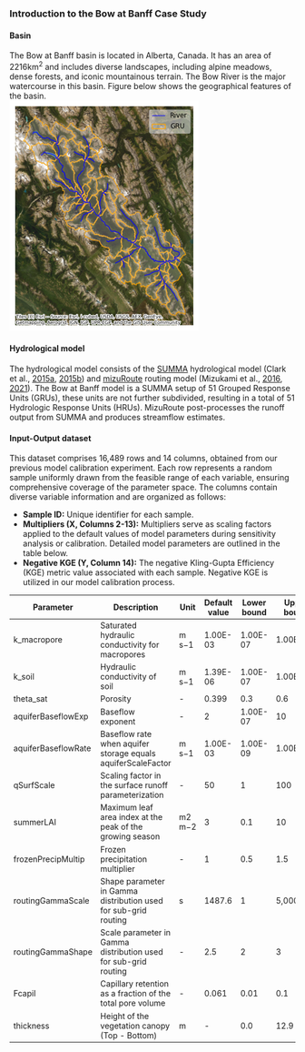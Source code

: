 ### Introduction to the Bow at Banff Case Study
#### **Basin**
The Bow at Banff basin is located in Alberta, Canada. It has an area of 2216km<sup>2</sup> and includes diverse landscapes, including alpine meadows, dense forests, and iconic mountainous terrain. The Bow River is the major watercourse in this basin. Figure below shows the geographical features of the basin.<br>
![Figure](BowAtBanff.png)

#### **Hydrological model**

The hydrological model consists of the [SUMMA](https://www.github.com/CH-Earth/summa) hydrological model (Clark et al., [2015a](https://doi.org/10.1002/2015WR017198), [2015b](https://doi.org/10.1002/2015WR017200)) and [mizuRoute](https://github.com/ESCOMP/mizuRoute) routing model (Mizukami et al., [2016](https://gmd.copernicus.org/articles/9/2223/2016/), [2021](https://doi.org/10.1029/2020MS002434)). The Bow at Banff model is a SUMMA setup of 51 Grouped Response Units (GRUs), these units are not further subdivided, resulting in a total of 51 Hydrologic Response Units (HRUs). MizuRoute post-processes the runoff output from SUMMA and produces streamflow estimates.

#### **Input-Output dataset** 
This dataset comprises 16,489 rows and 14 columns, obtained from our previous model calibration experiment. Each row represents a random sample uniformly drawn from the feasible range of each variable, ensuring comprehensive coverage of the parameter space. The columns contain diverse variable information and are organized as follows: 
- **Sample ID:** Unique identifier for each sample.
- **Multipliers (X, Columns 2-13):** Multipliers serve as scaling factors applied to the default values of model parameters during sensitivity analysis or calibration. Detailed model parameters are outlined in the table below.
- **Negative KGE (Y, Column 14):** The negative Kling-Gupta Efficiency (KGE) metric value associated with each sample. Negative KGE is utilized in our model calibration process.

| Parameter    | Description               | Unit     | Default value | Lower bound | Upper bound |
|--------------|---------------------------|----------|-------------|-------------|-------------|
| k_macropore  | Saturated hydraulic conductivity for macropores | m s−1 | 1.00E-03 | 1.00E-07 | 1.00E-01|
| k_soil       | Hydraulic conductivity of soil | m s−1  | 1.39E-06 | 1.00E-07  | 1.00E-04|
| theta_sat    | Porosity  | -  | 0.399  | 0.3 | 0.6 |
| aquiferBaseflowExp       | Baseflow exponent |  -  | 2 | 1.00E-07 | 10|
| aquiferBaseflowRate      | Baseflow rate when aquifer storage equals aquiferScaleFactor | m s−1 | 1.00E-03 | 1.00E-09  | 1.00E-01     |
| qSurfScale   | Scaling factor in the surface runoff parameterization |  -  | 50 | 1 |  100       |
| summerLAI    | Maximum leaf area index at the peak of the growing season  | m2 m−2  | 3 | 0.1  | 10     |
| frozenPrecipMultip       | Frozen precipitation multiplier  | -  | 1 | 0.5  | 1.5        |
| routingGammaScale        | Shape parameter in Gamma distribution used for sub-grid routing  | s  | 1487.6 | 1  | 5,000,000 |
| routingGammaShape        | Scale parameter in Gamma distribution used for sub-grid routing  | -  | 2.5 | 2  | 3     |
| Fcapil       | Capillary retention as a fraction of the total pore volume  | -  | 0.061 | 0.01  | 0.1      |
| thickness    | Height of the vegetation canopy (Top - Bottom)  | m  | - | 0.0  | 12.9|
